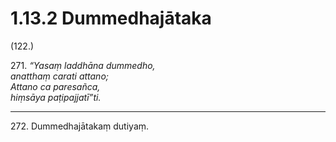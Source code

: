 # 1.13.2 Dummedhajātaka

(122.)

271\. _“Yasaṃ laddhāna dummedho,_  
_anatthaṃ carati attano;_  
_Attano ca paresañca,_  
_hiṃsāya paṭipajjatī”ti._  

---

272\. Dummedhajātakaṃ dutiyaṃ.
